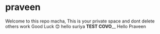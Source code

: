 # praveen
Welcome to this repo macha,
This is your private space and dont delete others work 
Good Luck 😊
hello suriya
________TEST COVO__________
Hello Praveen
